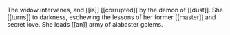 The widow intervenes, and [[is]] [[corrupted]] by the demon of [[dust]]. She [[turns]] to darkness, eschewing the lessons of her former [[master]] and secret love. She leads [[an]] army of alabaster golems.